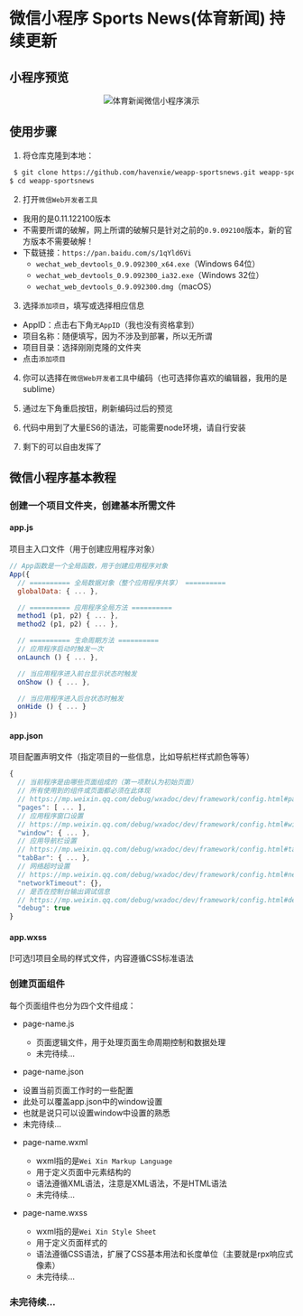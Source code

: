 # 微信小程序 Sports News(体育新闻) 持续更新

## 小程序预览

<p align="center">
  <img src="./images/GIF3.gif" alt="体育新闻微信小程序演示" >
</p>

## 使用步骤

1. 将仓库克隆到本地：
  ```bash
  $ git clone https://github.com/havenxie/weapp-sportsnews.git weapp-sportsnews --depth 1
  $ cd weapp-sportsnews
  ```

2. 打开`微信Web开发者工具`
  - 我用的是0.11.122100版本
  - 不需要所谓的破解，网上所谓的破解只是针对之前的`0.9.092100`版本，新的官方版本不需要破解！
  - 下载链接：`https://pan.baidu.com/s/1qYld6Vi`   
    + `wechat_web_devtools_0.9.092300_x64.exe`（Windows 64位）
    + `wechat_web_devtools_0.9.092300_ia32.exe`（Windows 32位）
    + `wechat_web_devtools_0.9.092300.dmg`（macOS）


3. 选择`添加项目`，填写或选择相应信息
  - AppID：点击右下角`无AppID`（我也没有资格拿到）
  - 项目名称：随便填写，因为不涉及到部署，所以无所谓
  - 项目目录：选择刚刚克隆的文件夹
  - 点击`添加项目`

4. 你可以选择在`微信Web开发者工具`中编码（也可选择你喜欢的编辑器，我用的是sublime）

6. 通过左下角重启按钮，刷新编码过后的预览

7. 代码中用到了大量ES6的语法，可能需要node环境，请自行安装

8. 剩下的可以自由发挥了


## 微信小程序基本教程

### 创建一个项目文件夹，创建基本所需文件

#### app.js

项目主入口文件（用于创建应用程序对象）

```javascript
// App函数是一个全局函数，用于创建应用程序对象
App({
  // ========== 全局数据对象（整个应用程序共享） ==========
  globalData: { ... },

  // ========== 应用程序全局方法 ==========
  method1 (p1, p2) { ... },
  method2 (p1, p2) { ... },

  // ========== 生命周期方法 ==========
  // 应用程序启动时触发一次
  onLaunch () { ... },

  // 当应用程序进入前台显示状态时触发
  onShow () { ... },

  // 当应用程序进入后台状态时触发
  onHide () { ... }
})

```

#### app.json

项目配置声明文件（指定项目的一些信息，比如导航栏样式颜色等等）

```javascript
{
  // 当前程序是由哪些页面组成的（第一项默认为初始页面）
  // 所有使用到的组件或页面都必须在此体现
  // https://mp.weixin.qq.com/debug/wxadoc/dev/framework/config.html#pages
  "pages": [ ... ],
  // 应用程序窗口设置
  // https://mp.weixin.qq.com/debug/wxadoc/dev/framework/config.html#window
  "window": { ... },
  // 应用导航栏设置
  // https://mp.weixin.qq.com/debug/wxadoc/dev/framework/config.html#tabBar
  "tabBar": { ... },
  // 网络超时设置
  // https://mp.weixin.qq.com/debug/wxadoc/dev/framework/config.html#networkTimeout
  "networkTimeout": {},
  // 是否在控制台输出调试信息
  // https://mp.weixin.qq.com/debug/wxadoc/dev/framework/config.html#debug
  "debug": true
}
```

#### app.wxss

[!可选!]项目全局的样式文件，内容遵循CSS标准语法


### 创建页面组件

每个页面组件也分为四个文件组成：

- page-name.js

  * 页面逻辑文件，用于处理页面生命周期控制和数据处理
  * 未完待续...

- page-name.json

 * 设置当前页面工作时的一些配置
 * 此处可以覆盖app.json中的window设置
 * 也就是说只可以设置window中设置的熟悉
 * 未完待续...

- page-name.wxml

  * wxml指的是`Wei Xin Markup Language`
  * 用于定义页面中元素结构的
  * 语法遵循XML语法，注意是XML语法，不是HTML语法
  * 未完待续...

- page-name.wxss

  * wxml指的是`Wei Xin Style Sheet`
  * 用于定义页面样式的
  * 语法遵循CSS语法，扩展了CSS基本用法和长度单位（主要就是rpx响应式像素）
  * 未完待续...


### 未完待续...



